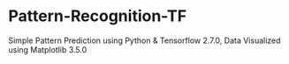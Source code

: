 # Pattern-Recognition-TF
Simple Pattern Prediction using Python & Tensorflow 2.7.0, Data Visualized using Matplotlib 3.5.0
